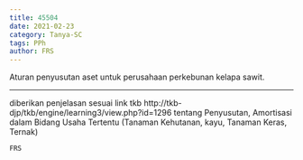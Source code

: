 ```yaml
---
title: 45504
date: 2021-02-23
category: Tanya-SC
tags: PPh
author: FRS
---
```


Aturan penyusutan aset untuk perusahaan perkebunan kelapa sawit.

---

diberikan penjelasan sesuai link tkb http://tkb-djp/tkb/engine/learning3/view.php?id=1296 tentang Penyusutan, Amortisasi dalam Bidang Usaha Tertentu (Tanaman Kehutanan, kayu, Tanaman Keras, Ternak)

`FRS`
